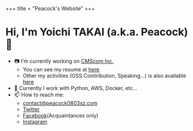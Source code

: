 +++
title = "Peacock's Website"
+++

# Hi, I'm Yoichi TAKAI (a.k.a. Peacock) :clap:

- :camera: I’m currently working on [CMScom Inc.](https://www.cmscom.jp)
    - You can see my resume at [here](resume)
    - Other my activities (OSS Contiribution, Speaking...) is also available [here](activities)
- :briefcase: Currently I work with Python, AWS, Docker, etc...
- :mailbox: How to reach me:
    - [contact@peacock0803sz.com](mailto://contact@peacock0803sz.com)
    - [Twitter](https://twitter.com/peacock0803sz)
    - [Facebook](https://www.facebook.com/peacock0803sz)(Acquaintances only)
    - [Instagram](https://www.instagram.com/peacock0803sz/)
